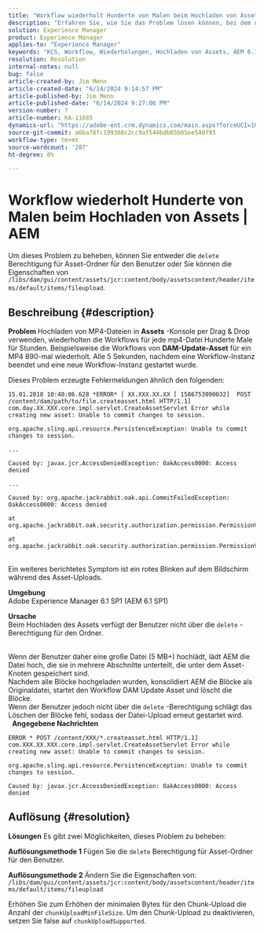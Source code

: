 ```yaml
---
title: "Workflow wiederholt Hunderte von Malen beim Hochladen von Assets | AEM"
description: "Erfahren Sie, wie Sie das Problem lösen können, bei dem die Workflows für jede mp4-Instanz nach dem Ende einer Workflow-Instanz Hunderte Male wiederholt werden."
solution: Experience Manager
product: Experience Manager
applies-to: "Experience Manager"
keywords: "KCS, Workflow, Wiederholungen, Hochladen von Assets, AEM 6.1, Adobe Experience Manager 6.1, Fehlerbehebung"
resolution: Resolution
internal-notes: null
bug: false
article-created-by: Jim Menn
article-created-date: "6/14/2024 9:14:57 PM"
article-published-by: Jim Menn
article-published-date: "6/14/2024 9:27:06 PM"
version-number: 7
article-number: KA-11685
dynamics-url: "https://adobe-ent.crm.dynamics.com/main.aspx?forceUCI=1&pagetype=entityrecord&etn=knowledgearticle&id=1e7a8d20-932a-ef11-840a-000d3a5a67ba"
source-git-commit: a6ba78fc199368c2cc9af546bdb85b05ee540f93
workflow-type: tm+mt
source-wordcount: '287'
ht-degree: 0%

---
```


# Workflow wiederholt Hunderte von Malen beim Hochladen von Assets | AEM


Um dieses Problem zu beheben, können Sie entweder die `delete` Berechtigung für Asset-Ordner für den Benutzer oder Sie können die Eigenschaften von
`/libs/dam/gui/content/assets/jcr:content/body/assetscontent/header/items/default/items/fileupload`.

## Beschreibung {#description}


<b>Problem </b>
Hochladen von MP4-Dateien in <b>Assets</b> -Konsole per Drag &amp; Drop verwenden, wiederholten die Workflows für jede mp4-Datei Hunderte Male für Stunden.
Beispielsweise die Workflows von <b>DAM-Update-Asset</b> für ein MP4 890-mal wiederholt. Alle 5 Sekunden, nachdem eine Workflow-Instanz beendet und eine neue Workflow-Instanz gestartet wurde.

Dieses Problem erzeugte Fehlermeldungen ähnlich den folgenden:


```
15.01.2018 10:40:06.628 *ERROR* [ XX.XXX.XX.XX [ 1586753090032]  POST /content/dam/path/to/file.createasset.html HTTP/1.1]  com.day.XX.XXX.core.impl.servlet.CreateAssetServlet Error while creating new asset: Unable to commit changes to session.

org.apache.sling.api.resource.PersistenceException: Unable to commit changes to session.

...

Caused by: javax.jcr.AccessDeniedException: OakAccess0000: Access denied

...

Caused by: org.apache.jackrabbit.oak.api.CommitFailedException: OakAccess0000: Access denied

at org.apache.jackrabbit.oak.security.authorization.permission.PermissionValidator.checkPermissions(PermissionValidator.java:212)

at org.apache.jackrabbit.oak.security.authorization.permission.PermissionValidator.childNodeDeleted(PermissionValidator.java:168)
```


<br>Ein weiteres berichtetes Symptom ist ein rotes Blinken auf dem Bildschirm während des Asset-Uploads.

<b>Umgebung</b>
<br>Adobe Experience Manager 6.1 SP1 (AEM 6.1 SP1)

<b>Ursache </b>
<br>Beim Hochladen des Assets verfügt der Benutzer nicht über die `delete` -Berechtigung für den Ordner.

<br>Wenn der Benutzer daher eine große Datei (5 MB+) hochlädt, lädt AEM die Datei hoch, die sie in mehrere Abschnitte unterteilt, die unter dem Asset-Knoten gespeichert sind.
<br>Nachdem alle Blöcke hochgeladen wurden, konsolidiert AEM die Blöcke als Originaldatei, startet den Workflow DAM Update Asset und löscht die Blöcke.
<br>Wenn der Benutzer jedoch nicht über die `delete` -Berechtigung schlägt das Löschen der Blöcke fehl, sodass der Datei-Upload erneut gestartet wird.
<br> 
<b>Angegebene Nachrichten</b>



```
ERROR * POST /content/XXX/*.createasset.html HTTP/1.1]  com.XXX.XX.XXX.core.impl.servlet.CreateAssetServlet Error while creating new asset: Unable to commit changes to session.

org.apache.sling.api.resource.PersistenceException: Unable to commit changes to session.

Caused by: javax.jcr.AccessDeniedException: OakAccess0000: Access denied
```



## Auflösung {#resolution}


<b>Lösungen</b>
Es gibt zwei Möglichkeiten, dieses Problem zu beheben:<b> </b>

<b>Auflösungsmethode 1</b>
Fügen Sie die `delete` Berechtigung für Asset-Ordner für den Benutzer.

<b>Auflösungsmethode 2</b>
Ändern Sie die Eigenschaften von:
`/libs/dam/gui/content/assets/jcr:content/body/assetscontent/header/items/default/items/fileupload`

Erhöhen Sie zum Erhöhen der minimalen Bytes für den Chunk-Upload die Anzahl der `chunkUploadMinFileSize`.
Um den Chunk-Upload zu deaktivieren, setzen Sie false auf `chunkUploadSupported`.
